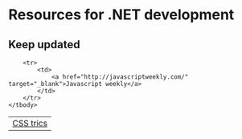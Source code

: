 <h1>Resources for .NET development</h1>

<h2>Keep updated</h2>

<table>
    <tbody>
        <tr>
            <td>
                <a href="https://css-tricks.com/" target="_blank">CSS trics</a>
            </td>                
        </tr>

        <tr>
            <td>
                <a href="http://javascriptweekly.com/" target="_blank">Javascript weekly</a>
            </td>
        </tr>
    </tbody>
</table>
